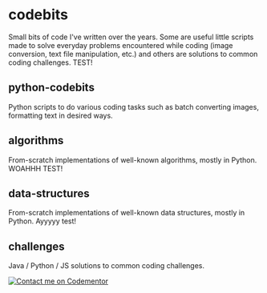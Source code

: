 # codebits
Small bits of code I've written over the years. Some are useful little scripts made to solve everyday problems encountered while coding (image conversion, text file manipulation, etc.) and others are solutions to common coding challenges. TEST!

## python-codebits
Python scripts to do various coding tasks such as batch converting images, formatting text in desired ways.

## algorithms
From-scratch implementations of well-known algorithms, mostly in Python. WOAHHH TEST!

## data-structures
From-scratch implementations of well-known data structures, mostly in Python. Ayyyyy test!

## challenges
Java / Python / JS solutions to common coding challenges.

[![Contact me on Codementor](https://www.codementor.io/m-badges/firas.sattar/im-a-cm-g.svg)](https://www.codementor.io/@firas.sattar?refer=badge)
